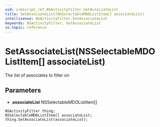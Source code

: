 ```yaml
---
uid: crmscript_ref_NSActivityFilter_SetAssociateList
title: SetAssociateList(NSSelectableMDOListItem[] associateList)
intellisense: NSActivityFilter.SetAssociateList
keywords: NSActivityFilter, GetAssociateList
so.topic: reference
---
```


# SetAssociateList(NSSelectableMDOListItem[] associateList)

The list of associates to filter on

## Parameters

* **associateList** NSSelectableMDOListItem[]

```crmscript
NSActivityFilter thing;
NSSelectableMDOListItem[] associateList;
thing.SetAssociateList(associateList);
```

